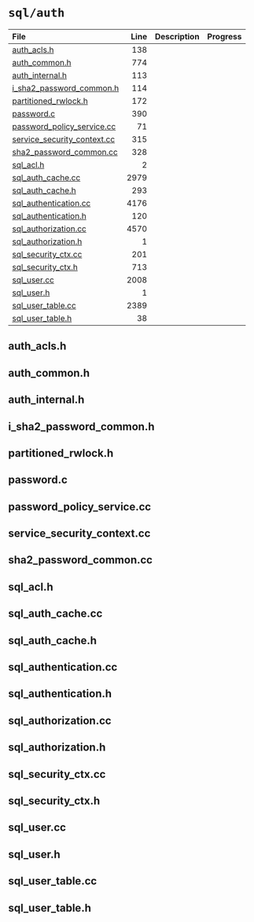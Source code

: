 # `sql/auth`

|File|Line|Description|Progress|
|:---|---:|:---|:---|
| [auth_acls.h](#auth_acls.h)                                  |   138 |||
| [auth_common.h](#auth_common.h)                              |   774 |||
| [auth_internal.h](#auth_internal.h)                          |   113 |||
| [i_sha2_password_common.h](#i_sha2_password_common.h)        |   114 |||
| [partitioned_rwlock.h](#partitioned_rwlock.h)                |   172 |||
| [password.c](#password.c)                                    |   390 |||
| [password_policy_service.cc](#password_policy_service.cc)    |    71 |||
| [service_security_context.cc](#service_security_context.cc)  |   315 |||
| [sha2_password_common.cc](#sha2_password_common.cc)          |   328 |||
| [sql_acl.h](#sql_acl.h)                                      |     2 |||
| [sql_auth_cache.cc](#sql_auth_cache.cc)                      |  2979 |||
| [sql_auth_cache.h](#sql_auth_cache.h)                        |   293 |||
| [sql_authentication.cc](#sql_authentication.cc)              |  4176 |||
| [sql_authentication.h](#sql_authentication.h)                |   120 |||
| [sql_authorization.cc](#sql_authorization.cc)                |  4570 |||
| [sql_authorization.h](#sql_authorization.h)                  |     1 |||
| [sql_security_ctx.cc](#sql_security_ctx.cc)                  |   201 |||
| [sql_security_ctx.h](#sql_security_ctx.h)                    |   713 |||
| [sql_user.cc](#sql_user.cc)                                  |  2008 |||
| [sql_user.h](#sql_user.h)                                    |     1 |||
| [sql_user_table.cc](#sql_user_table.cc)                      |  2389 |||
| [sql_user_table.h](#sql_user_table.h)                        |    38 |||

## auth_acls.h
## auth_common.h
## auth_internal.h
## i_sha2_password_common.h
## partitioned_rwlock.h
## password.c
## password_policy_service.cc
## service_security_context.cc
## sha2_password_common.cc
## sql_acl.h
## sql_auth_cache.cc
## sql_auth_cache.h
## sql_authentication.cc
## sql_authentication.h
## sql_authorization.cc
## sql_authorization.h
## sql_security_ctx.cc
## sql_security_ctx.h
## sql_user.cc
## sql_user.h
## sql_user_table.cc
## sql_user_table.h
